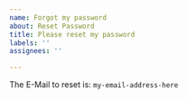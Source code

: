 ```yaml
---
name: Forgot my password
about: Reset Password
title: Please reset my password
labels: ''
assignees: ''

---
```


The E-Mail to reset is: `my-email-address-here`
